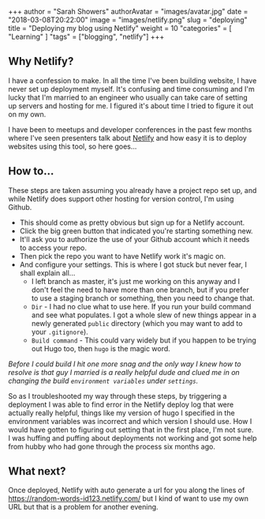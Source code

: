 +++
author = "Sarah Showers"
authorAvatar = "images/avatar.jpg"
date = "2018-03-08T20:22:00"
image = "images/netlify.png"
slug = "deploying"
title = "Deploying my blog using Netlify"
weight = 10
"categories" = [
  "Learning"
]
"tags" = ["blogging", "netlify"]
+++

## Why Netlify?

I have a confession to make. In all the time I've been building website, I have never set up deployment myself. It's confusing and time consuming and I'm lucky that I'm married to an engineer who usually can take care of setting up servers and hosting for me. I figured it's about time I tried to figure it out on my own.

I have been to meetups and developer conferences in the past few months where I've seen presenters talk about [Netlify](https://www.netlify.com/) and how easy it is to deploy websites using this tool, so here goes...

## How to...

These steps are taken assuming you already have a project repo set up, and while Netlify does support other hosting for version control, I'm using Github.

* This should come as pretty obvious but sign up for a Netlify account.
* Click the big green button that indicated you're starting something new.
* It'll ask you to authorize the use of your Github account which it needs to access your repo.
* Then pick the repo you want to have Netlify work it's magic on.
* And configure your settings. This is where I got stuck but never fear, I shall explain all...
  * I left branch as master, it's just me working on this anyway and I don't feel the need to have more than one branch, but if you prefer to use a staging branch or something, then you need to change that.
  * `Dir` - I had no clue what to use here. If you run your build command and see what populates. I got a whole slew of new things appear in a newly generated `public` directory (which you may want to add to your `.gitignore`).
  * `Build command` - This could vary widely but if you happen to be trying out Hugo too, then `hugo` is the magic word.

_Before I could build I hit one more snag and the only way I knew how to resolve is that guy I married is a really helpful dude and clued me in on changing the build `environment variables` under `settings`._

So as I troubleshooted my way through these steps, by triggering a deployment I was able to find error in the Netlify deploy log that were actually really helpful, things like my version of hugo I specified in the environment variables was incorrect and which version I should use. How I would have gotten to figuring out setting that in the first place, I'm not sure. I was huffing and puffing about deployments not working and got some help from hubby who had gone through the process six months ago.

## What next?

Once deployed, Netlify with auto generate a url for you along the lines of https://random-words-id123.netlify.com/ but I kind of want to use my own URL but that is a problem for another evening.
